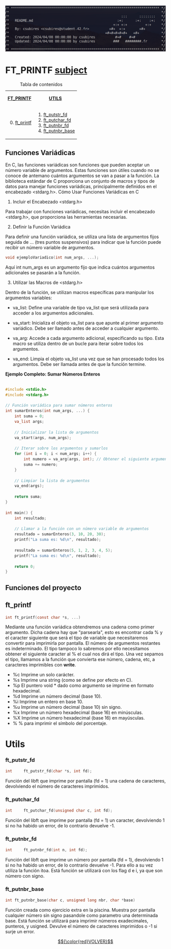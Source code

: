 ![Rating](/assets/images/header.png)

# FT_PRINTF [subject](es.printf.pdf)

<table align="center">
<caption>Tabla de contenidos</caption>
<tbody>
<tr><td align="center"><b>

[FT_PRINTF](#ft_printf)</b></td>
    <td align="center"><b>
[UTILS](#Utils)</td></tr>
<tr><td>

0. [ft_printf](#ft_printf)
</td><td>

1. [ft_putstr_fd](#ft_putstr_fd)
1. [ft_putchar_fd](#ft_putchar_fd)
1. [ft_putnbr_fd](#ft_putnbr_fd)
1. [ft_putnbr_base](#ft_putnbr_base)
</td></tr>
</tbody>
</table>

## Funciones Variádicas

En C, las funciones variádicas son funciones que pueden aceptar un número variable de argumentos. Estas funciones son útiles cuando no se conoce de antemano cuántos argumentos se van a pasar a la función. La biblioteca estándar de C proporciona un conjunto de macros y tipos de datos para manejar funciones variádicas, principalmente definidos en el encabezado <stdarg.h>.
Cómo Usar Funciones Variádicas en C

1. Incluir el Encabezado <stdarg.h>

Para trabajar con funciones variádicas, necesitas incluir el encabezado <stdarg.h>, que proporciona las herramientas necesarias.

2. Definir la Función Variádica

Para definir una función variádica, se utiliza una lista de argumentos fijos seguida de ... (tres puntos suspensivos) para indicar que la función puede recibir un número variable de argumentos.

``` c
void ejemploVariadico(int num_args, ...);
```

Aquí int num_args es un argumento fijo que indica cuántos argumentos adicionales se pasarán a la función.

3. Utilizar las Macros de <stdarg.h>

Dentro de la función, se utilizan macros específicas para manipular los argumentos variables:

- va_list: Define una variable de tipo va_list que será utilizada para acceder a los argumentos adicionales.

- va_start: Inicializa el objeto va_list para que apunte al primer argumento variádico. Debe ser llamado antes de acceder a cualquier argumento.

- va_arg: Accede a cada argumento adicional, especificando su tipo. Esta macro se utiliza dentro de un bucle para iterar sobre todos los argumentos.

- va_end: Limpia el objeto va_list una vez que se han procesado todos los argumentos. Debe ser llamada antes de que la función termine.

__Ejemplo Completo: Sumar Números Enteros__

``` c

#include <stdio.h>
#include <stdarg.h>

// Función variádica para sumar números enteros
int sumarEnteros(int num_args, ...) {
    int suma = 0;
    va_list args;

    // Inicializar la lista de argumentos
    va_start(args, num_args);

    // Iterar sobre los argumentos y sumarlos
    for (int i = 0; i < num_args; i++) {
        int numero = va_arg(args, int); // Obtener el siguiente argumento
        suma += numero;
    }

    // Limpiar la lista de argumentos
    va_end(args);

    return suma;
}

int main() {
    int resultado;

    // Llamar a la función con un número variable de argumentos
    resultado = sumarEnteros(3, 10, 20, 30);
    printf("La suma es: %d\n", resultado);

    resultado = sumarEnteros(5, 1, 2, 3, 4, 5);
    printf("La suma es: %d\n", resultado);

    return 0;
}

```

## Funciones del proyecto
## ft_printf

``` c
int	ft_printf(const char *s, ...)
```
Mediante una función variádica obtendremos una cadena como primer argumento. Dicha cadena hay que "parsearla", esto es encontrar cada % y el caracter siguiente que será el tipo de variable que necesitaremos convertir para imprimirla por pantalla. El número de argumentos restantes es indeterminado. El tipo tampoco lo sabremos por ello necesitamos obtener el siguiente caracter al % el cual nos dirá el tipo. Una vez sepamos el tipo, llamamos a la función que convierta ese número, cadena, etc, a caracteres imprimibles con **write**.

- %c Imprime un solo carácter.
- %s Imprime una string (como se define por efecto en C).
- %p El puntero void * dado como argumento se imprime en formato hexadecimal.
- %d Imprime un número decimal (base 10).
- %i Imprime un entero en base 10.
- %u Imprime un número decimal (base 10) sin signo.
- %x Imprime un número hexadecimal (base 16) en minúsculas.
- %X Imprime un número hexadecimal (base 16) en mayúsculas.
- % % para imprimir el símbolo del porcentaje.

# Utils

### ft_putstr_fd
``` c
int		ft_putstr_fd(char *s, int fd);
```
Función del libft que imprime por pantalla (fd = 1) una cadena de caracteres, devolviendo el número de caracteres imprimidos.


### ft_putchar_fd
``` c
int		ft_putchar_fd(unsigned char c, int fd);
```
Función del libft que imprime por pantalla (fd = 1) un caracter, devolviendo 1 si no ha habido un error, de lo contrario devuelve -1.

### ft_putnbr_fd
``` c
int		ft_putnbr_fd(int n, int fd);
```
Función del libft que imprime un número por pantalla (fd = 1), devolviendo 1 si no ha habido un error, de lo contrario devuelve -1. Para ello a su vez utiliza la función itoa. Está función se utilizará con los flag d e i, ya que son número con signo.

### ft_putnbr_base
``` c
int	ft_putnbr_base(char c, unsigned long nbr, char *base)
```
Función creada como ejercicio extra en la piscina. Muestra por pantalla cualquier número sin signo pasandole como parametro una determinada base. Está función se utilizará para imprimir números exadecimales, punteros, y usigned. Devulve el número de caracteres imprimidos o -1 si surje un error.

[$${\color{red}VOLVER}$$](../../README.md)
